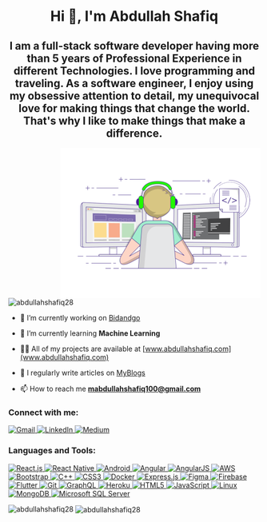<h1 align="center">Hi 👋, I'm Abdullah Shafiq</h1>

<h2 align="center">I am a full-stack software developer having more than 5 years of Professional Experience in different Technologies. I love programming and traveling. As a software engineer, I enjoy using my obsessive attention to detail, my unequivocal love for making things that change the world. That's why I like to make things that make a difference.</h2>

<img align="right" alt="Coding" width="400" src="https://raw.githubusercontent.com/devSouvik/devSouvik/master/gif3.gif">
<p align="left"> <img src="https://komarev.com/ghpvc/?username=abdullahshafiq28&label=Profile%20views&color=0e75b6&style=flat" alt="abdullahshafiq28" /> </p>

- 🔭 I’m currently working on [Bidandgo](http://bidandgo.it)

- 🌱 I’m currently learning **Machine Learning**

- 👨‍💻 All of my projects are available at [www.abdullahshafiq.com](www.abdullahshafiq.com)

- 📝 I regularly write articles on [MyBlogs](https://medium.com/@mabdullahshafiq100/javascript-for-beginners-8ecb188e147b)

- 📫 How to reach me **mabdullahshafiq100@gmail.com**

<h3 align="left">Connect with me:</h3>
<p align="left">
   <a href="mailto:mabdullahshafiq100@gmail.com" target="_blank">
  <img alt="Gmail" src="https://img.shields.io/badge/Gmail-D14836?style=for-the-badge&logo=gmail&logoColor=white">
   </a>
   <a href="https://linkedin.com/in/https://www.linkedin.com/in/abdullah-shafiq-9988bb16b" target="_blank">
    <img alt="LinkedIn" src="https://img.shields.io/badge/LinkedIn-0077B5?style=for-the-badge&logo=linkedin&logoColor=white">
  </a>
  <a href="https://medium.com/@mabdullahshafiq100" target="_blank">
  <img alt="Medium" src="https://img.shields.io/badge/Medium-12100E?style=for-the-badge&logo=medium&logoColor=white">
</a>
</p>

<h3 align="left">Languages and Tools:</h3>
<p align="left"> <a href="https://reactjs.org/" target="_blank">
  <img alt="React.js" src="https://img.shields.io/badge/React-61DAFB?style=for-the-badge&logo=react&logoColor=white">
</a>

<a href="https://reactnative.dev/" target="_blank">
  <img alt="React Native" src="https://img.shields.io/badge/React_Native-61DAFB?style=for-the-badge&logo=react&logoColor=white">
</a>
   <a href="https://developer.android.com" target="_blank">
    <img alt="Android" src="https://img.shields.io/badge/Android-3DDC84?style=for-the-badge&logo=android&logoColor=white">
  </a>

  <a href="https://angular.io" target="_blank">
    <img alt="Angular" src="https://img.shields.io/badge/Angular-DD0031?style=for-the-badge&logo=angular&logoColor=white">
  </a>

  <a href="https://angular.io" target="_blank">
    <img alt="AngularJS" src="https://img.shields.io/badge/AngularJS-E23237?style=for-the-badge&logo=angularjs&logoColor=white">
  </a>

  <a href="https://aws.amazon.com" target="_blank">
    <img alt="AWS" src="https://img.shields.io/badge/AWS-232F3E?style=for-the-badge&logo=amazonaws&logoColor=white">
  </a>

  <a href="https://getbootstrap.com" target="_blank">
    <img alt="Bootstrap" src="https://img.shields.io/badge/Bootstrap-563D7C?style=for-the-badge&logo=bootstrap&logoColor=white">
  </a>

  <a href="https://www.w3schools.com/cpp/" target="_blank">
    <img alt="C++" src="https://img.shields.io/badge/C++-00599C?style=for-the-badge&logo=cplusplus&logoColor=white">
  </a>

  <a href="https://www.w3schools.com/css/" target="_blank">
    <img alt="CSS3" src="https://img.shields.io/badge/CSS3-1572B6?style=for-the-badge&logo=css3&logoColor=white">
  </a>

  <a href="https://www.docker.com/" target="_blank">
    <img alt="Docker" src="https://img.shields.io/badge/Docker-2496ED?style=for-the-badge&logo=docker&logoColor=white">
  </a>

  <a href="https://expressjs.com" target="_blank">
    <img alt="Express.js" src="https://img.shields.io/badge/Express.js-000000?style=for-the-badge&logo=express&logoColor=white">
  </a>

  <a href="https://www.figma.com/" target="_blank">
    <img alt="Figma" src="https://img.shields.io/badge/Figma-F24E1E?style=for-the-badge&logo=figma&logoColor=white">
  </a>

  <a href="https://firebase.google.com/" target="_blank">
    <img alt="Firebase" src="https://img.shields.io/badge/Firebase-FFCA28?style=for-the-badge&logo=firebase&logoColor=black">
  </a>

  <a href="https://flutter.dev" target="_blank">
    <img alt="Flutter" src="https://img.shields.io/badge/Flutter-02569B?style=for-the-badge&logo=flutter&logoColor=white">
  </a>

  <a href="https://git-scm.com/" target="_blank">
    <img alt="Git" src="https://img.shields.io/badge/Git-F05032?style=for-the-badge&logo=git&logoColor=white">
  </a>

  <a href="https://graphql.org" target="_blank">
    <img alt="GraphQL" src="https://img.shields.io/badge/GraphQL-E10098?style=for-the-badge&logo=graphql&logoColor=white">
  </a>

  <a href="https://heroku.com" target="_blank">
    <img alt="Heroku" src="https://img.shields.io/badge/Heroku-430098?style=for-the-badge&logo=heroku&logoColor=white">
  </a>

  <a href="https://www.w3.org/html/" target="_blank">
    <img alt="HTML5" src="https://img.shields.io/badge/HTML5-E34F26?style=for-the-badge&logo=html5&logoColor=white">
  </a>

  <a href="https://developer.mozilla.org/en-US/docs/Web/JavaScript" target="_blank">
    <img alt="JavaScript" src="https://img.shields.io/badge/JavaScript-F7DF1E?style=for-the-badge&logo=javascript&logoColor=black">
  </a>

  <a href="https://www.linux.org/" target="_blank">
    <img alt="Linux" src="https://img.shields.io/badge/Linux-FCC624?style=for-the-badge&logo=linux&logoColor=black">
  </a>

  <a href="https://www.mongodb.com/" target="_blank">
    <img alt="MongoDB" src="https://img.shields.io/badge/MongoDB-47A248?style=for-the-badge&logo=mongodb&logoColor=white">
  </a>

  <a href="https://www.microsoft.com/en-us/sql-server" target="_blank">
    <img alt="Microsoft SQL Server" src="https://img.shields.io/badge/Microsoft%20SQL%20Server-CC2927?style=for-the-badge&logo=microsoftsqlserver&logoColor=white">
  </a>
 </p>

<p><img align="left" src="https://github-readme-stats.vercel.app/api/top-langs?username=abdullahshafiq28&show_icons=true&locale=en&layout=compact" alt="abdullahshafiq28" /></p>

<p>&nbsp;<img align="center" src="https://github-readme-stats.vercel.app/api?username=abdullahshafiq28&show_icons=true&locale=en" alt="abdullahshafiq28" /></p>
